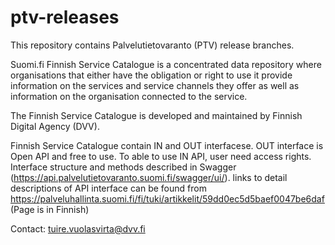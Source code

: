 # ptv-releases

This repository contains Palvelutietovaranto (PTV) release branches.

Suomi.fi Finnish Service Catalogue is a concentrated data repository where organisations that either have the obligation or right to use it provide information on the services and service channels they offer as well as information on the organisation connected to the service.

The Finnish Service Catalogue is developed and maintained by Finnish Digital Agency (DVV).

Finnish Service Catalogue contain IN and OUT interfacese. OUT interface is Open API and free to use. To able to use IN API, user need access rights. Interface structure and methods described in Swagger (https://api.palvelutietovaranto.suomi.fi/swagger/ui/).
links to detail descriptions of API interface can be found from https://palveluhallinta.suomi.fi/fi/tuki/artikkelit/59dd0ec5d5baef0047be6daf (Page is in Finnish)

Contact: tuire.vuolasvirta@dvv.fi
